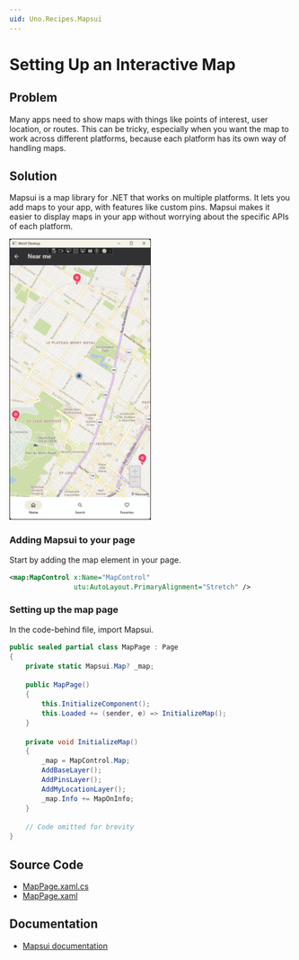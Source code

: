 ```yaml
---
uid: Uno.Recipes.Mapsui
---
```


# Setting Up an Interactive Map

## Problem

Many apps need to show maps with things like points of interest, user location, or routes. This can be tricky, especially when you want the map to work across different platforms, because each platform has its own way of handling maps.

## Solution

Mapsui is a map library for .NET that works on multiple platforms. It lets you add maps to your app, with features like custom pins. Mapsui makes it easier to display maps in your app without worrying about the specific APIs of each platform.

<img src="../assets/Mapsui.gif" height="500px" alt="MapControl"/>

### Adding Mapsui to your page

Start by adding the map element in your page.

```xml
<map:MapControl x:Name="MapControl"
                utu:AutoLayout.PrimaryAlignment="Stretch" />
```

### Setting up the map page

In the code-behind file, import Mapsui.

```csharp
public sealed partial class MapPage : Page
{
    private static Mapsui.Map? _map;

    public MapPage()
    {
        this.InitializeComponent();
        this.Loaded += (sender, e) => InitializeMap();
    }

    private void InitializeMap()
    {
        _map = MapControl.Map;
        AddBaseLayer();
        AddPinsLayer();
        AddMyLocationLayer();
        _map.Info += MapOnInfo;
    }

    // Code omitted for brevity
}
```

## Source Code

- [MapPage.xaml.cs](https://github.com/unoplatform/uno.chefs/blob/c9d86cc309ee92f2eca71eb344b90869c0fa2885/Chefs/Views/MapPage.xaml.cs)
- [MapPage.xaml](https://github.com/unoplatform/uno.chefs/blob/c9d86cc309ee92f2eca71eb344b90869c0fa2885/Chefs/Views/MapPage.xaml#L29-L30)

## Documentation

- [Mapsui documentation](https://mapsui.com/documentation/getting-started-uno-winui.html)
